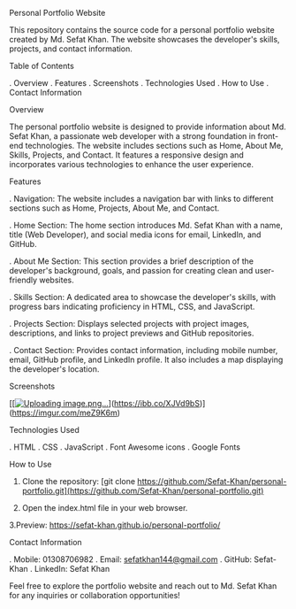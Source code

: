 Personal Portfolio Website

This repository contains the source code for a personal portfolio website created by Md. Sefat Khan.
The website showcases the developer's skills, projects, and contact information.

Table of Contents

. Overview
. Features
. Screenshots
. Technologies Used
. How to Use
. Contact Information

Overview

The personal portfolio website is designed to provide information about Md. Sefat Khan, a passionate web developer with a strong foundation in front-end technologies.
The website includes sections such as Home, About Me, Skills, Projects, and Contact. It features a responsive design and incorporates various technologies to enhance the user experience.

Features

. Navigation: The website includes a navigation bar with links to different sections such as Home, Projects, About Me, and Contact.

. Home Section: The home section introduces Md. Sefat Khan with a name, title (Web Developer), and social media icons for email, LinkedIn, and GitHub.

. About Me Section: This section provides a brief description of the developer's background, goals, and passion for creating clean and user-friendly websites.

. Skills Section: A dedicated area to showcase the developer's skills, with progress bars indicating proficiency in HTML, CSS, and JavaScript.

. Projects Section: Displays selected projects with project images, descriptions, and links to project previews and GitHub repositories.

. Contact Section: Provides contact information, including mobile number, email, GitHub profile, and LinkedIn profile. It also includes a map displaying the developer's location.

Screenshots

[[[![Uploading image.png…]()](https://ibb.co/XJVd9bS)](https://ibb.co/XJVd9bS)](https://imgur.com/meZ9K6m)


Technologies Used

. HTML
. CSS
. JavaScript
. Font Awesome icons
. Google Fonts

How to Use

1. Clone the repository: [git clone https://github.com/Sefat-Khan/personal-portfolio.git](https://github.com/Sefat-Khan/personal-portfolio.git)

2. Open the index.html file in your web browser.

3.Preview: https://sefat-khan.github.io/personal-portfolio/ 
   
Contact Information

. Mobile: 01308706982
. Email: sefatkhan144@gmail.com
. GitHub: Sefat-Khan
. LinkedIn: Sefat Khan

Feel free to explore the portfolio website and reach out to Md. Sefat Khan for any inquiries or collaboration opportunities!
